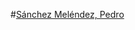 #[Sánchez Meléndez, Pedro](https://github.com/angelmicelti/Tecnolocos4A1920/wiki/S%C3%A1nchez-Mel%C3%A9ndez,-Pedro)
